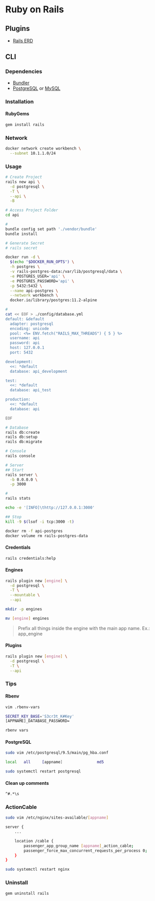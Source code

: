 # Ruby on Rails

<!--
https://hub.docker.com/r/owasp/railsgoat

https://github.com/myhearty-org/myhearty-api

https://linkedin.com/learning/paths/become-a-ruby-on-rails-developer
https://linkedin.com/learning/topics/ruby-on-rails?entityType=COURSE

https://app.pluralsight.com/paths/skill/building-web-apps-with-ruby-on-rails

https://github.com/chaskiq/chaskiq

https://app.pluralsight.com/library/courses/creating-api-rails/table-of-contents

https://matthewhoelter.com/2020/11/10/deploying-ruby-on-rails-for-ubuntu-2004.html
https://matthewhoelter.com/2020/06/10/setup-spina-cms-with-ruby-on-rails-6-and-digital-ocean.html
https://matthewhoelter.com/2020/02/19/how-to-setup-force-ssl-on-nginx-and-lets-encrypt.html
https://matthewhoelter.com/2019/09/12/setting-up-and-testing-rails-6.0-with-rspec-factorybot-and-devise.html

https://linkedin.com/learning/ruby-on-rails-6-essential-training/faster-better-less-painful-website-development
https://linkedin.com/learning/ruby-on-rails-6-essential-training-models-and-associations/let-activerecord-objects-manage-your-data
-->

## Plugins

- [Rails ERD](https://voormedia.github.io/rails-erd/install.html#generate)

## CLI

### Dependencies

- [Bundler](/rubygems/bundler.md)
- [PostgreSQL](/postgresql.md#homebrew) or [MySQL](/mysql.md#homebrew)

### Installation

#### RubyGems

```sh
gem install rails
```

### Network

```sh
docker network create workbench \
  --subnet 10.1.1.0/24
```

### Usage

```sh
# Create Project
rails new api \
  -d postgresql \
  -T \
  --api \
  -B

# Access Project Folder
cd api

#
bundle config set path './vendor/bundle'
bundle install

# Generate Secret
# rails secret

docker run -d \
  $(echo "$DOCKER_RUN_OPTS") \
  -h postgres \
  -v rails-postgres-data:/var/lib/postgresql/data \
  -e POSTGRES_USER='api' \
  -e POSTGRES_PASSWORD='api' \
  -p 5432:5432 \
  --name api-postgres \
  --network workbench \
  docker.io/library/postgres:11.2-alpine

#
cat << EOF > ./config/database.yml
default: &default
  adapter: postgresql
  encoding: unicode
  pool: <%= ENV.fetch("RAILS_MAX_THREADS") { 5 } %>
  username: api
  password: api
  host: 127.0.0.1
  port: 5432

development:
  <<: *default
  database: api_development

test:
  <<: *default
  database: api_test

production:
  <<: *default
  database: api

EOF

# Database
rails db:create
rails db:setup
rails db:migrate

# Console
rails console

# Server
## Start
rails server \
  -b 0.0.0.0 \
  -p 3000

#
rails stats

echo -e '[INFO]\thttp://127.0.0.1:3000'

## Stop
kill -9 $(lsof -i tcp:3000 -t)

docker rm -f api-postgres
docker volume rm rails-postgres-data
```

#### Credentials

```sh
rails credentials:help
```

#### Engines

```sh
rails plugin new [engine] \
  -d postgresql \
  -T \
  --mountable \
  --api

mkdir -p engines

mv [engine] engines
```

> Prefix all things inside the engine with the main app name. Ex.: app_engine

#### Plugins

```sh
rails plugin new [engine] \
  -d postgresql \
  -T \
  --api
```

### Tips

#### Rbenv

```sh
vim .rbenv-vars

SECRET_KEY_BASE='S3cr3t_K#Key'
[APPNAME]_DATABASE_PASSWORD=

rbenv vars
```

#### PostgreSQL

```sh
sudo vim /etc/postgresql/9.5/main/pg_hba.conf

local	all		[appname]				md5

sudo systemctl restart postgresql
```

#### Clean up comments

```sh
^#.*\s
```

### ActionCable

```sh
sudo vim /etc/nginx/sites-available/[appname]

server {
	...

	location /cable {
		passenger_app_group_name [appname]_action_cable;
		passenger_force_max_concurrent_requests_per_process 0;
	}
}
```

```sh
sudo systemctl restart nginx
```

### Uninstall

```sh
gem uninstall rails
```
